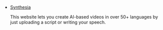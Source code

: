 - [Synthesia](https://www.synthesia.io/)

    This website lets you create AI-based videos in over 50+ languages by just uploading a script or writing your speech.
